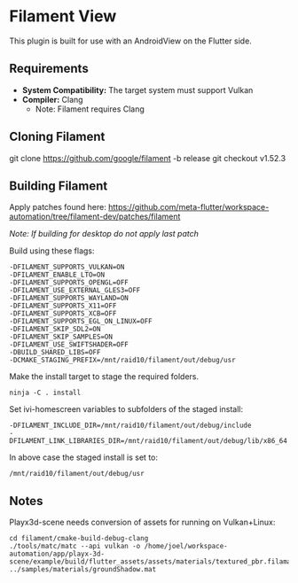 # Filament View

This plugin is built for use with an AndroidView on the Flutter side.

## Requirements

- **System Compatibility:** The target system must support Vulkan
- **Compiler:** Clang
    - Note: Filament requires Clang

## Cloning Filament

git clone https://github.com/google/filament -b release
git checkout v1.52.3

## Building Filament

Apply patches found here:
https://github.com/meta-flutter/workspace-automation/tree/filament-dev/patches/filament

_Note: If building for desktop do not apply last patch_

Build using these flags:

```
-DFILAMENT_SUPPORTS_VULKAN=ON
-DFILAMENT_ENABLE_LTO=ON
-DFILAMENT_SUPPORTS_OPENGL=OFF
-DFILAMENT_USE_EXTERNAL_GLES3=OFF
-DFILAMENT_SUPPORTS_WAYLAND=ON
-DFILAMENT_SUPPORTS_X11=OFF
-DFILAMENT_SUPPORTS_XCB=OFF
-DFILAMENT_SUPPORTS_EGL_ON_LINUX=OFF
-DFILAMENT_SKIP_SDL2=ON
-DFILAMENT_SKIP_SAMPLES=ON
-DFILAMENT_USE_SWIFTSHADER=OFF
-DBUILD_SHARED_LIBS=OFF
-DCMAKE_STAGING_PREFIX=/mnt/raid10/filament/out/debug/usr
```

Make the install target to stage the required folders.

    ninja -C . install

Set ivi-homescreen variables to subfolders of the staged install:

    -DFILAMENT_INCLUDE_DIR=/mnt/raid10/filament/out/debug/include
    -DFILAMENT_LINK_LIBRARIES_DIR=/mnt/raid10/filament/out/debug/lib/x86_64

In above case the staged install is set to:

    /mnt/raid10/filament/out/debug/usr

## Notes

Playx3d-scene needs conversion of assets for running on Vulkan+Linux: 

```
cd filament/cmake-build-debug-clang
./tools/matc/matc --api vulkan -o /home/joel/workspace-automation/app/playx-3d-scene/example/build/flutter_assets/assets/materials/textured_pbr.filamat ../samples/materials/groundShadow.mat
```